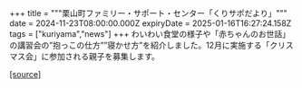 +++
title = """栗山町ファミリー・サポート・センター「くりサポだより」"""
date = 2024-11-23T08:00:00.000Z
expiryDate = 2025-01-16T16:27:24.158Z
tags = ["kuriyama","news"]
+++
わいわい食堂の様子や「赤ちゃんのお世話」の講習会の”抱っこの仕方””寝かせ方”を紹介しました。12月に実施する「クリスマス会」に参加される親子を募集します。

[[source]](https://www.town.kuriyama.hokkaido.jp/soshiki/39/17422.html)
